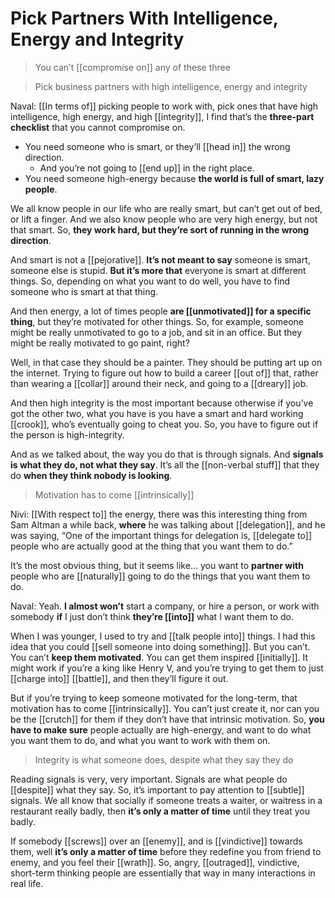 # Pick Partners With Intelligence, Energy and Integrity
> You can’t [[compromise on]] any of these three

> Pick business partners with high intelligence, energy and integrity

Naval: [[In terms of]] picking people to work with, pick ones that have high intelligence, high energy, and high [[integrity]], I find that’s the __three-part checklist__ that you cannot compromise on.

- You need someone who is smart, or they’ll [[head in]] the wrong direction. 
  - And you’re not going to [[end up]] in the right place. 
- You need someone high-energy because __the world is full of smart, lazy people__.

We all know people in our life who are really smart, but can’t get out of bed, or lift a finger. 
And we also know people who are very high energy, but not that smart. So, __they work hard, but they’re sort of running in the wrong direction__.

And smart is not a [[pejorative]]. 
__It’s not meant to say__ someone is smart, someone else is stupid.
__But it’s more that__ everyone is smart at different things. So, depending on what you want to do well, you have to find someone who is smart at that thing.

And then energy, a lot of times people __are [[unmotivated]] for a specific thing__, but they’re motivated for other things. 
So, for example, someone might be really unmotivated to go to a job, and sit in an office. But they might be really motivated to go paint, right?

Well, in that case they should be a painter. They should be putting art up on the internet. Trying to figure out how to build a career [[out of]] that, rather than wearing a [[collar]] around their neck, and going to a [[dreary]] job.

And then high integrity is the most important because otherwise if you’ve got the other two, what you have is you have a smart and hard working [[crook]], who’s eventually going to cheat you. So, you have to figure out if the person is high-integrity.

And as we talked about, the way you do that is through signals. And __signals is what they do, not what they say__. 
It’s all the [[non-verbal stuff]] that they do __when they think nobody is looking__.

> Motivation has to come [[intrinsically]]

Nivi: [[With respect to]] the energy, there was this interesting thing from Sam Altman a while back, __where__ he was talking about [[delegation]], and he was saying, 
“One of the important things for delegation is, [[delegate to]] people who are actually good at the thing that you want them to do.”

It’s the most obvious thing, but it seems like…  you want to __partner with__ people who are [[naturally]] going to do the things that you want them to do.

Naval: Yeah. __I almost won’t__ start a company, or hire a person, or work with somebody __if__ I just don’t think __they’re [[into]]__ what I want them to do.

When I was younger, I used to try and [[talk people into]] things. I had this idea that you could [[sell someone into doing something]]. 
But you can’t. You can’t __keep them motivated__. 
You can get them inspired [[initially]]. 
It might work if you’re a king like Henry V, and you’re trying to get them to just [[charge into]] [[battle]], and then they’ll figure it out.

But if you’re trying to keep someone motivated for the long-term, that motivation has to come [[intrinsically]]. 
You can’t just create it, nor can you be the [[crutch]] for them if they don’t have that intrinsic motivation. 
So, __you have to make sure__ people actually are high-energy, and want to do what you want them to do, and what you want to work with them on.

> Integrity is what someone does, despite what they say they do

Reading signals is very, very important. Signals are what people do [[despite]] what they say. 
So, it’s important to pay attention to [[subtle]] signals. 
We all know that socially if someone treats a waiter, or waitress in a restaurant really badly, then __it’s only a matter of time__ until they treat you badly.

If somebody [[screws]] over an [[enemy]], and is [[vindictive]] towards them, well __it’s only a matter of time__ before they redefine you from friend to enemy, and you feel their [[wrath]]. 
So, angry, [[outraged]], vindictive, short-term thinking people are essentially that way in many interactions in real life.
